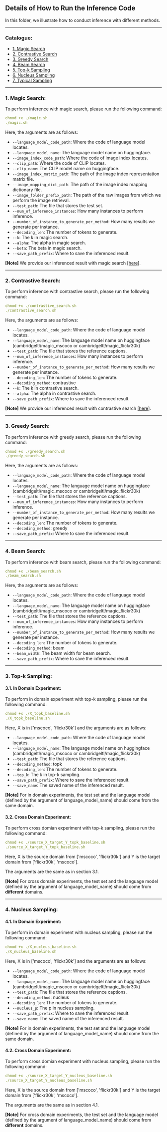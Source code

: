 ## Details of How to Run the Inference Code

In this folder, we illustrate how to conduct inference with different methods.

****
### Catalogue:
* <a href='#magic_search'>1. Magic Search</a>
* <a href='#contrastive_search'>2. Contrastive Search</a>
* <a href='#greedy_search'>3. Greedy Search</a>
* <a href='#beam_search'>4. Beam Search</a>
* <a href='#topk_sampling'>5. Top-k Sampling</a>
* <a href='#nucleus_sampling'>6. Nucleus Sampling</a>
* <a href='#typical_sampling'>7. Typical Sampling</a>

****

<span id='magic_search'/>

### 1. Magic Search:

To perform inference with magic search, please run the following command:
```yaml
chmod +x ./magic.sh
./magic.sh
```
Here, the arguments are as follows:
* `--language_model_code_path`: Where the code of language model locates. 
* `--language_model_name`: The language model name on huggingface.
* `--image_index_code_path`: Where the code of image index locates. 
* `--clip_path`: Where the code of CLIP locates.
* `--clip_name`: The CLIP model name on huggingface. 
* `--image_index_matrix_path`: The path of the image index representation matrix file.
* `--image_mapping_dict_path`: The path of the image index mapping dictionary file.
* `--image_folder_prefix_path`: The path of the raw images from which we perform the image retrieval.
* `--test_path`: The file that stores the test set. 
* `--num_of_inference_instances`: How many instances to perform inference.
* `--number_of_instance_to_generate_per_method`: How many results we generate per instance.
* `--decoding_len`: The number of tokens to generate. 
* `--k`: The k in magic search. 
* `--alpha`: The alpha in magic search. 
* `--beta`: The beta in magic search. 
* `--save_path_prefix`: Where to save the inferenced result. 

**[Note]** We provide our inferenced result with magic search [[here]](https://github.com/yxuansu/MAGIC/blob/main/story_generation/inference_result/).

****

<span id='contrastive_search'/>

### 2. Contrastive Search:

To perform inference with contrastive search, please run the following command:
```yaml
chmod +x ./contrastive_search.sh
./contrastive_search.sh
```
Here, the arguments are as follows:
* `--language_model_code_path`: Where the code of language model locates. 
* `--language_model_name`: The language model name on huggingface (cambridgeltl/magic_mscoco or cambridgeltl/magic_flickr30k) 
* `--test_path`: The file that stores the reference captions. 
* `--num_of_inference_instances`: How many instances to perform inference.
* `--number_of_instance_to_generate_per_method`: How many results we generate per instance.
* `--decoding_len`: The number of tokens to generate. 
* `--decoding_method`: contrastive  
* `--k`: The k in contrastive search. 
* `--alpha`: The alpha in contrastive search. 
* `--save_path_prefix`: Where to save the inferenced result. 

**[Note]** We provide our inferenced result with contrastive search [[here]](https://github.com/yxuansu/MAGIC/blob/main/story_generation/inference_result/).


****

<span id='greedy_search'/>

### 3. Greedy Search:
To perform inference with greedy search, please run the following command:
```yaml
chmod +x ./greedy_search.sh
./greedy_search.sh
```
Here, the arguments are as follows:
* `--language_model_code_path`: Where the code of language model locates. 
* `--language_model_name`: The language model name on huggingface (cambridgeltl/magic_mscoco or cambridgeltl/magic_flickr30k) 
* `--test_path`: The file that stores the reference captions. 
* `--num_of_inference_instances`: How many instances to perform inference.
* `--number_of_instance_to_generate_per_method`: How many results we generate per instance.
* `--decoding_len`: The number of tokens to generate. 
* `--decoding_method`: greedy 
* `--save_path_prefix`: Where to save the inferenced result. 


****

<span id='beam_search'/>

### 4. Beam Search:
To perform inference with beam search, please run the following command:
```yaml
chmod +x ./beam_search.sh
./beam_search.sh
```
Here, the arguments are as follows:
* `--language_model_code_path`: Where the code of language model locates. 
* `--language_model_name`: The language model name on huggingface (cambridgeltl/magic_mscoco or cambridgeltl/magic_flickr30k) 
* `--test_path`: The file that stores the reference captions. 
* `--num_of_inference_instances`: How many instances to perform inference.
* `--number_of_instance_to_generate_per_method`: How many results we generate per instance.
* `--decoding_len`: The number of tokens to generate. 
* `--decoding_method`: beam
* `--beam_width`: The beam width for beam search.
* `--save_path_prefix`: Where to save the inferenced result. 



****

<span id='topk_sampling'/>

### 3. Top-k Sampling:

<span id='in_domain_topk_sampling'/>

#### 3.1. In Domain Experiment:

To perform in domain experiment with top-k sampling, please run the following command:
```yaml
chmod +x ./X_topk_baseline.sh
./X_topk_baseline.sh
```
Here, X is in ['mscoco', 'flickr30k'] and the arguments are as follows:
* `--language_model_code_path`: Where the code of language model locates. 
* `--language_model_name`: The language model name on huggingface (cambridgeltl/magic_mscoco or cambridgeltl/magic_flickr30k) 
* `--test_path`: The file that stores the reference captions. 
* `--decoding_method`: topk  
* `--decoding_len`: The number of tokens to generate. 
* `--top_k`: The k in top-k sampling. 
* `--save_path_prefix`: Where to save the inferenced result. 
* `--save_name`: The saved name of the inferenced result. 

**[Note]** For in domain experiments, the test set and the language model (defined by the argument of language_model_name) should come from the same domain.

<span id='cross_domain_topk_sampling'/>

#### 3.2. Cross Domain Experiment:

To perform cross domian experiment with top-k sampling, please run the following command:
```yaml
chmod +x ./source_X_target_Y_topk_baseline.sh
./source_X_target_Y_topk_baseline.sh
```
Here, X is the source domain from ['mscoco', 'flickr30k'] and Y is the target domain from ['flickr30k', 'mscoco']. 

The arguments are the same as in section 3.1.

**[Note]** For cross domain experiments, the test set and the language model (defined by the argument of language_model_name) should come from **different** domains.

****

<span id='nucleus_sampling'/>

### 4. Nucleus Sampling:

<span id='in_domain_nucleus_sampling'/>

#### 4.1. In Domain Experiment:

To perform in domain experiment with nucleus sampling, please run the following command:
```yaml
chmod +x ./X_nucleus_baseline.sh
./X_nucleus_baseline.sh
```
Here, X is in ['mscoco', 'flickr30k'] and the arguments are as follows:
* `--language_model_code_path`: Where the code of language model locates. 
* `--language_model_name`: The language model name on huggingface (cambridgeltl/magic_mscoco or cambridgeltl/magic_flickr30k) 
* `--test_path`: The file that stores the reference captions. 
* `--decoding_method`: nucleus
* `--decoding_len`: The number of tokens to generate. 
* `--nucleus_p`: The p in nucleus sampling. 
* `--save_path_prefix`: Where to save the inferenced result. 
* `--save_name`: The saved name of the inferenced result. 

**[Note]** For in domain experiments, the test set and the language model (defined by the argument of language_model_name) should come from the same domain.

<span id='cross_domain_nucleus_sampling'/>

#### 4.2. Cross Domain Experiment:

To perform cross domian experiment with nucleus sampling, please run the following command:
```yaml
chmod +x ./source_X_target_Y_nucleus_baseline.sh
./source_X_target_Y_nucleus_baseline.sh
```
Here, X is the source domain from ['mscoco', 'flickr30k'] and Y is the target domain from ['flickr30k', 'mscoco']. 

The arguments are the same as in section 4.1.

**[Note]** For cross domain experiments, the test set and the language model (defined by the argument of language_model_name) should come from **different** domains.

